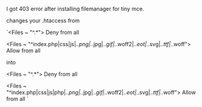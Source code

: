I got 403 error after installing filemanager for tiny mce.

changes your .htaccess from

`<Files ~ "^.*">
  Deny from all
</Files>

<Files ~ "^index\.php|css|js|.*\.png|.*\.jpg|.*\.gif|.*\.woff2|.*\.eot|.*\.svg|.*\.ttf|.*\.woff">
  Allow from all
</Files>

into

<Files ~ "^.*">
  Deny from all
</Files>

<Files ~ "^index\.php|css|js|php|.*\.png|.*\.jpg|.*\.gif|.*\.woff2|.*\.eot|.*\.svg|.*\.ttf|.*\.woff">
  Allow from all
</Files>`
